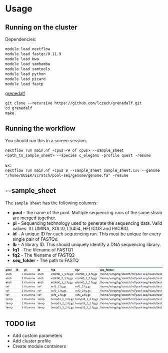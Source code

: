 # Usage

## Running on the cluster

Dependencies:

```
module load nextflow
module load fastqc/0.11.9
module load bwa
module load sambamba
module load samtools
module load python
module load picard
module load fastp
```

[grenedalf](https://github.com/lczech/grenedalf)

```
git clone --recursive https://github.com/lczech/grenedalf.git
cd grenedalf
make
```

## Running the workflow

You should run this in a screen session.

```
nextflow run main.nf -cpus <# of cpus> --sample_sheet <path_to_sample_sheet> --species c_elegans -profile quest -resume

Ex:
nextflow run main.nf -cpus 8 --sample_sheet sample_sheet.csv --genome "/home/$USER/scratch/pool-seq/genome/genome.fa" -resume
```

## --sample_sheet

The `sample sheet` has the following columns:

* __pool__ - the name of the pool. Multiple sequencing runs of the same strain are merged together.
* __pl__ - Sequencing technology used to generate the sequencing data. Valid values: ILLUMINA, SOLID, LS454, HELICOS and PACBIO.
* __id__ - A unique ID for each sequencing run. This must be unique for every single pair of FASTQs.
* __lb__ - A library ID. This should uniquely identify a DNA sequencing library.
* __fq1__ - The filename of FASTQ1
* __fq2__ - The filename of FASTQ2
* __seq_folder__ - The path to FASTQ

![Sample_sheet](img/alignment_sample_sheet.jpg)

## TODO list

* Add custom parameters
* Add cluster profile
* Create module containers

